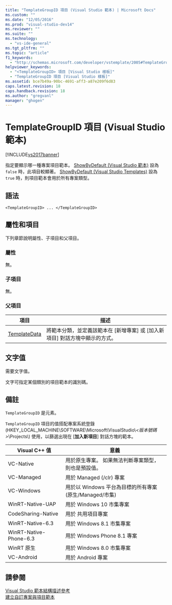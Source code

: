 ```yaml
---
title: "TemplateGroupID 項目 (Visual Studio 範本) | Microsoft Docs"
ms.custom: ""
ms.date: "12/05/2016"
ms.prod: "visual-studio-dev14"
ms.reviewer: ""
ms.suite: ""
ms.technology: 
  - "vs-ide-general"
ms.tgt_pltfrm: ""
ms.topic: "article"
f1_keywords: 
  - "http://schemas.microsoft.com/developer/vstemplate/2005#TemplateGroupID"
helpviewer_keywords: 
  - "<TemplateGroupID> 項目 [Visual Studio 樣板]"
  - "TemplateGroupID 項目 [Visual Studio 樣板]"
ms.assetid: bce7b49a-90bc-4691-aff3-a87e209f6d83
caps.latest.revision: 18
caps.handback.revision: 18
ms.author: "gregvanl"
manager: "ghogen"
---
```

# TemplateGroupID 項目 (Visual Studio 範本)
[!INCLUDE[vs2017banner](../code-quality/includes/vs2017banner.md)]

指定要顯示哪一種專案項目範本。  [ShowByDefault \(Visual Studio 範本\)](../extensibility/showbydefault-visual-studio-templates.md) 設為 `false` 時，此項目較顯著。  [ShowByDefault \(Visual Studio Templates\)](../extensibility/showbydefault-visual-studio-templates.md) 設為 `true` 時，則項目範本會用於所有專案類型。  
  
## 語法  
  
```  
<TemplateGroupID> ... </TemplateGroupID>  
```  
  
## 屬性和項目  
 下列章節說明屬性、子項目和父項目。  
  
### 屬性  
 無。  
  
### 子項目  
 無。  
  
### 父項目  
  
|項目|描述|  
|--------|--------|  
|[TemplateData](../extensibility/templatedata-element-visual-studio-templates.md)|將範本分類，並定義該範本在 \[新增專案\] 或 \[加入新項目\] 對話方塊中顯示的方式。|  
  
## 文字值  
 需要文字值。  
  
 文字可指定某個類別的項目範本的識別碼。  
  
## 備註  
 `TemplateGroupID` 是元素。  
  
 `TemplateGroupID` 項目的值搭配專案系統登錄 \(HKEY\_LOCAL\_MACHINE\\SOFTWARE\\Microsoft\\VisualStudio\\*\<版本號碼\>*\\Projects\\\) 使用，以篩選出現在 \[**加入新項目**\] 對話方塊的範本。  
  
|Visual C\+\+ 值|意義|  
|--------------------|--------|  
|VC\-Native|用於原生專案。  如果無法判斷專案類型，則也是預設值。|  
|VC\-Managed|用於 Managed \(\/clr\) 專案|  
|VC\-Windows|用於以 Windows 平台為目標的所有專案 \(原生\/Managed\/市集\)|  
|WinRT\-Native\-UAP|用於 Windows 10 市集專案|  
|CodeSharing\-Native|用於 共用項目專案|  
|WinRT\-Native\-6.3|用於 Windows 8.1 市集專案|  
|WinRT\-Native\-Phone\-6.3|用於 Windows Phone 8.1 專案|  
|WinRT 原生|用於 Windows 8.0 市集專案|  
|VC\-Android|用於 Android 專案|  
  
## 請參閱  
 [Visual Studio 範本結構描述參考](../extensibility/visual-studio-template-schema-reference.md)   
 [建立自訂專案與項目範本](../ide/creating-project-and-item-templates.md)